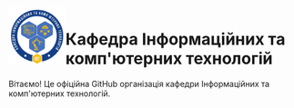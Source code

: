 <img src="logo.jpg" alt="Логотип кафедри" width="100" align="left"/>

# Кафедра Інформаційних та комп'ютерних технологій

Вітаємо! Це офіційна GitHub організація кафедри Інформаційних та комп'ютерних технологій.
